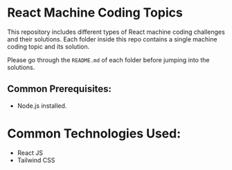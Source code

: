 # React Machine Coding Topics

This repository includes different types of React machine coding challenges and their solutions. Each folder inside this repo contains a single machine coding topic and its solution.

Please go through the `README.md` of each folder before jumping into the solutions.

## Common Prerequisites:

- Node.js installed.

# Common Technologies Used:

- React JS
- Tailwind CSS